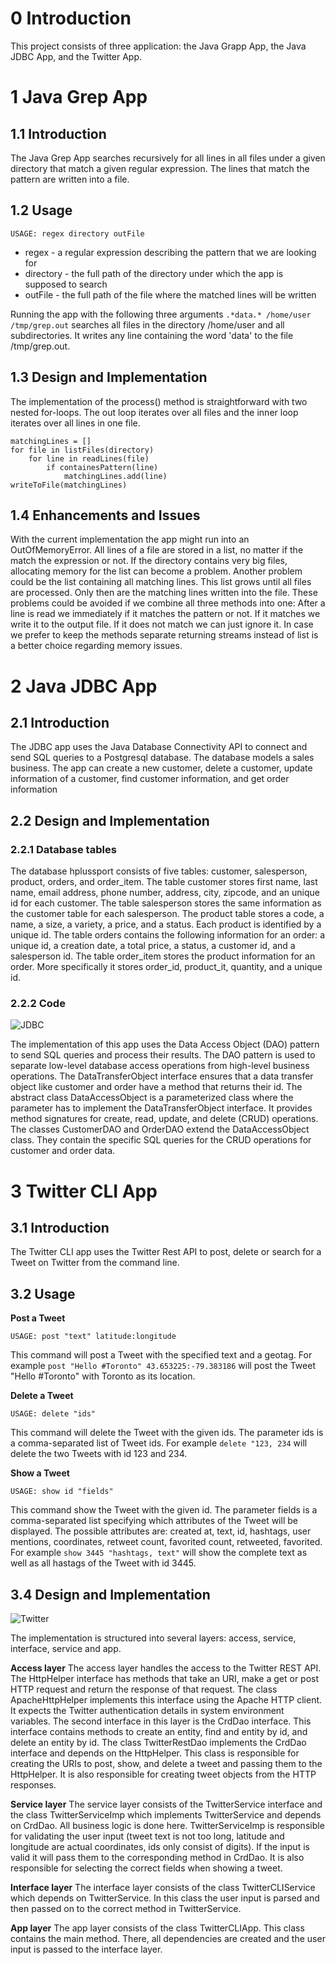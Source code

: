 # 0 Introduction
This project consists of three application: the Java Grapp App, the Java JDBC App, and the Twitter App.

# 1 Java Grep App
## 1.1 Introduction
The Java Grep App searches recursively for all lines in all files under a given directory that match a given regular expression.
The lines that match the pattern are written into a file. 

## 1.2 Usage
```
USAGE: regex directory outFile
```
* regex - a regular expression describing the pattern that we are looking for
* directory  - the full path of the directory under which the app is supposed to search
* outFile - the full path of the file where the matched lines will be written
 
Running the app with the following three arguments
`.*data.* /home/user /tmp/grep.out`
searches all files in the directory /home/user and all subdirectories.
It writes any line containing the word 'data' to the file /tmp/grep.out.
 
## 1.3 Design and Implementation
The implementation of the process() method is straightforward with two nested for-loops.
The out loop iterates over all files and the inner loop iterates over all lines in one file.
```
matchingLines = []
for file in listFiles(directory)
    for line in readLines(file)
        if containesPattern(line)
            matchingLines.add(line)
writeToFile(matchingLines)
```

## 1.4 Enhancements and Issues
With the current implementation the app might run into an OutOfMemoryError.
All lines of a file are stored in a list, no matter if the match the expression or not.
If the directory contains very big files, allocating memory for the list can become a problem.
Another problem could be the list containing all matching lines.
This list grows until all files are processed.
Only then are the matching lines written into the file. 
These problems could be avoided if we combine all three methods into one: 
After a line is read we immediately if it matches the pattern or not.
If it matches we write it to the output file. If it does not match we can just ignore it.
In case we prefer to keep the methods separate returning streams instead of list is a better choice regarding memory issues. 


# 2 Java JDBC App
## 2.1 Introduction
The JDBC app uses the Java Database Connectivity API to connect and send SQL queries to a Postgresql database.
The database models a sales business.
The app can create a new customer, delete a customer, update information of a customer, find customer information, and get order information

## 2.2 Design and Implementation
### 2.2.1 Database tables
The database hplussport consists of five tables: customer, salesperson, product, orders, and order_item.
The table customer stores first name, last name, email address, phone number, address, city, zipcode, and an unique id for each customer.
The table salesperson stores the same information as the customer table for each salesperson.
The product table stores a code, a name, a size, a variety, a price, and a status. Each product is identified by a unique id.
The table orders contains the following information for an order: a unique id, a creation date, a total price, a status, a customer id, and a salesperson id.
The table order_item stores the product information for an order.
More specifically it stores order_id, product_it, quantity, and a unique id.

### 2.2.2 Code
![JDBC](https://github.com/MiriamEA/java_apps/blob/master/JDBC.png)

The implementation of this app uses the Data Access Object (DAO) pattern to send SQL queries and process their results.
The DAO pattern is used to separate low-level database access operations from high-level business operations.
The DataTransferObject interface ensures that a data transfer object like customer and order have a method that returns their id.
The abstract class DataAccessObject is a parameterized class where the parameter has to implement the DataTransferObject interface.
It provides method signatures for create, read, update, and delete (CRUD) operations.
The classes CustomerDAO and OrderDAO extend the DataAccessObject class.
They contain the specific SQL queries for the CRUD operations for customer and order data.

# 3 Twitter CLI App
## 3.1 Introduction
The Twitter CLI app uses the Twitter Rest API to post, delete or search for a Tweet on Twitter from the command line.

## 3.2 Usage 
**Post a Tweet**
```
USAGE: post "text" latitude:longitude
```
This command will post a Tweet with the specified text and a geotag.
For example `post "Hello #Toronto" 43.653225:-79.383186` will post the Tweet "Hello #Toronto" with Toronto as its location.

**Delete a Tweet**
```
USAGE: delete "ids"
```
This command will delete the Tweet with the given ids.
The parameter ids is a comma-separated list of Tweet ids.
For example `delete "123, 234` will delete the two Tweets with id 123 and 234.

**Show a Tweet**
```
USAGE: show id "fields"
```
This command show the Tweet with the given id.
The parameter fields is a comma-separated list specifying which attributes of the Tweet will be displayed.
The possible attributes are: created at, text, id, hashtags, user mentions, coordinates, retweet count, favorited count, retweeted, favorited.
For example `show 3445 "hashtags, text"` will show the complete text as well as all hastags of the Tweet with id 3445.

## 3.4 Design and Implementation

![Twitter](https://github.com/MiriamEA/java_apps/blob/master/TwitterCLIApp.jpg)

The implementation is structured into several layers: access, service, interface, service and app.

**Access layer** 
The access layer handles the access to the Twitter REST API.
The HttpHelper interface has methods that take an URI, make a get or post HTTP request and return the response of that request.
The class ApacheHttpHelper implements this interface using the Apache HTTP client.
It expects the Twitter authentication details in system environment variables. 
The second interface in this layer is the CrdDao interface.
This interface contains methods to create an entity, find and entity by id, and delete an entity by id.
The class TwitterRestDao implements the CrdDao interface and depends on the HttpHelper.
This class is responsible for creating the URIs to post, show, and delete a tweet and passing them to the HttpHelper.
It is also responsible for creating tweet objects from the HTTP responses.

**Service layer**
The service layer consists of the TwitterService interface and the class TwitterServiceImp which implements TwitterService and depends on CrdDao.
All business logic is done here.
TwitterServiceImp is responsible for validating the user input (tweet text is not too long, latitude and longitude are actual coordinates, ids only consist of digits).
If the input is valid it will pass them to the corresponding method in CrdDao.
It is also responsible for selecting the correct fields when showing a tweet.

**Interface layer**
The interface layer consists of the class TwitterCLIService which depends on TwitterService.
In this class the user input is parsed and then passed on to the correct method in TwitterService.

**App layer** 
The app layer consists of the class TwitterCLIApp.
This class contains the main method.
There, all dependencies are created and the user input is passed to the interface layer.